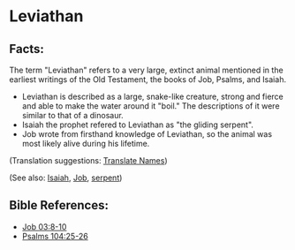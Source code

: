 # Leviathan #

## Facts: ##

The term "Leviathan" refers to a very large, extinct animal mentioned in the earliest writings of the Old Testament, the books of Job, Psalms, and Isaiah.

* Leviathan is described as a large, snake-like creature, strong and fierce and able to make the water around it "boil." The descriptions of it were similar to that of a dinosaur.
* Isaiah the prophet refered to Leviathan as "the gliding serpent".
* Job wrote from firsthand knowledge of Leviathan, so the animal was most likely alive during his lifetime.

(Translation suggestions: [Translate Names](en/ta-vol1/translate/man/translate-names))

(See also: [Isaiah](../other/isaiah.md), [Job](../other/job.md), [serpent](../other/serpent.md))

## Bible References: ##

* [Job 03:8-10](en/tn/job/help/03/08)
* [Psalms 104:25-26](en/tn/psa/help/104/25)